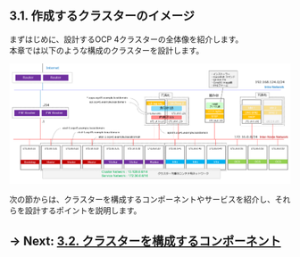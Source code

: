 ## 3.1. 作成するクラスターのイメージ
まずはじめに、設計するOCP 4クラスターの全体像を紹介します。<br>
本章では以下のような構成のクラスターを設計します。

![システム構成図](./images/image_3-1-01.png)

次の節からは、クラスターを構成するコンポーネントやサービスを紹介し、それらを設計するポイントを説明します。

## → Next: [3.2. クラスターを構成するコンポーネント](./3.2.1.md)
